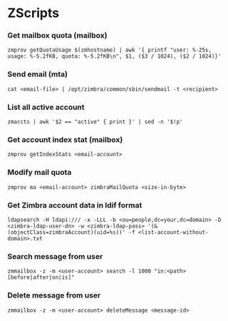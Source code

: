 # ZScripts

### Get mailbox quota (mailbox)
```
zmprov getQuotaUsage $(zmhostname) | awk '{ printf "user: %-25s, usage: %-5.2fKB, quota: %-5.2fKB\n", $1, ($3 / 1024), ($2 / 1024)}'
```

### Send email (mta)
```
cat <email-file> | /opt/zimbra/common/sbin/sendmail -t <recipient>
```

### List all active account
```
zmaccts | awk '$2 == "active" { print }' | sed -n '$!p'
```

### Get account index stat (mailbox)
```
zmprov getIndexStats <email-account>
```

### Modify mail quota
```
zmprov ma <email-account> zimbraMailQuota <size-in-byte>
```

### Get Zimbra account data in ldif format
```
ldapsearch -H ldapi:/// -x -LLL -b <ou=people,dc=your,dc=domain> -D <zimbra-ldap-user-dn> -w <zimbra-ldap-pass> '(&(objectClass=zimbraAccount)(uid=%s))' -f <list-account-without-domain>.txt
```

### Search message from user
```
zmmailbox -z -m <user-account> search -l 1000 "in:<path> [before|after|on|is]"
```

### Delete message from user
```
zmmailbox -z -m <user-account> deleteMessage <message-id>
```
